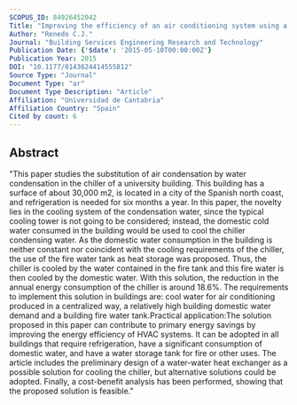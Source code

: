 ```yaml
---
SCOPUS_ID: 84926452042
Title: "Improving the efficiency of an air conditioning system using a fire water tank as thermal accumulator"
Author: "Renedo C.J."
Journal: "Building Services Engineering Research and Technology"
Publication Date: {'$date': '2015-05-10T00:00:00Z'}
Publication Year: 2015
DOI: "10.1177/0143624414555812"
Source Type: "Journal"
Document Type: "ar"
Document Type Description: "Article"
Affiliation: "Universidad de Cantabria"
Affiliation Country: "Spain"
Cited by count: 6
---
```


## Abstract
"This paper studies the substitution of air condensation by water condensation in the chiller of a university building. This building has a surface of about 30,000 m2, is located in a city of the Spanish north coast, and refrigeration is needed for six months a year. In this paper, the novelty lies in the cooling system of the condensation water, since the typical cooling tower is not going to be considered; instead, the domestic cold water consumed in the building would be used to cool the chiller condensing water. As the domestic water consumption in the building is neither constant nor coincident with the cooling requirements of the chiller, the use of the fire water tank as heat storage was proposed. Thus, the chiller is cooled by the water contained in the fire tank and this fire water is then cooled by the domestic water. With this solution, the reduction in the annual energy consumption of the chiller is around 18.6%. The requirements to implement this solution in buildings are: cool water for air conditioning produced in a centralized way, a relatively high building domestic water demand and a building fire water tank.Practical application:The solution proposed in this paper can contribute to primary energy savings by improving the energy efficiency of HVAC systems. It can be adopted in all buildings that require refrigeration, have a significant consumption of domestic water, and have a water storage tank for fire or other uses. The article includes the preliminary design of a water-water heat exchanger as a possible solution for cooling the chiller, but alternative solutions could be adopted. Finally, a cost-benefit analysis has been performed, showing that the proposed solution is feasible."
